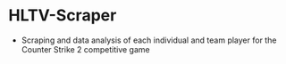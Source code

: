 # HLTV-Scraper
-  Scraping and data analysis of each individual and team player for the Counter Strike 2 competitive game
